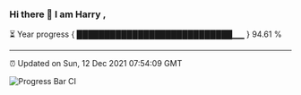 ### Hi there 👋 I am Harry , 

⏳ Year progress { ████████████████████████████▁▁ } 94.61 %

---

⏰ Updated on Sun, 12 Dec 2021 07:54:09 GMT

![Progress Bar CI](https://github.com/duykhang68/duykhang68/workflows/Progress%20Bar%20CI/badge.svg)
